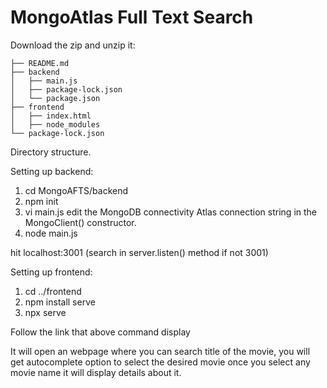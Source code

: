 # MongoAtlas Full Text Search

Download the zip and unzip it:
```
├── README.md
├── backend
│   ├── main.js
│   ├── package-lock.json
│   └── package.json
├── frontend
│   ├── index.html
│   ├── node_modules
└── package-lock.json
```
Directory structure.

Setting up backend:
1. cd MongoAFTS/backend
2. npm init
3. vi main.js
edit the MongoDB connectivity Atlas connection string in the MongoClient() constructor.
4. node main.js

hit localhost:3001 (search in server.listen() method if not 3001)

Setting up frontend:
1. cd ../frontend
2. npm install serve
3. npx serve

Follow the link that above command display

It will open an webpage where you can search title of the movie, you will get autocomplete option to select the desired movie 
once you select any movie name it will display details about it.



